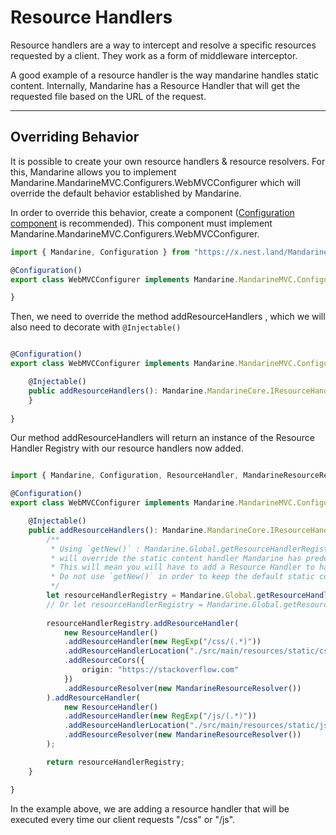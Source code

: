 # Resource Handlers
Resource handlers are a way to intercept and resolve a specific resources requested by a client. They work as a form of middleware interceptor.  

A good example of a resource handler is the way mandarine handles static content. Internally, Mandarine has a Resource Handler that will get the requested file based on the URL of the request.

----

## Overriding Behavior
It is possible to create your own resource handlers & resource resolvers. For this, Mandarine allows you to implement Mandarine.MandarineMVC.Configurers.WebMVCConfigurer which will override the default behavior established by Mandarine.

In order to override this behavior, create a component ([Configuration component](/docs/mandarine/configuration) is recommended). This component must implement Mandarine.MandarineMVC.Configurers.WebMVCConfigurer.

```typescript
import { Mandarine, Configuration } from "https://x.nest.land/MandarineTS@1.4.0/mod.ts";

@Configuration()
export class WebMVCConfigurer implements Mandarine.MandarineMVC.Configurers.WebMVCConfigurer {

}
```

Then, we need to override the method addResourceHandlers , which we will also need to decorate with `@Injectable()`

```typescript

@Configuration()
export class WebMVCConfigurer implements Mandarine.MandarineMVC.Configurers.WebMVCConfigurer {

    @Injectable()
    public addResourceHandlers(): Mandarine.MandarineCore.IResourceHandlerRegistry {
    }
    
}
```

Our method addResourceHandlers will return an instance of the Resource Handler Registry with our resource handlers now added.

```typescript

import { Mandarine, Configuration, ResourceHandler, MandarineResourceResolver } from "https://deno.land/x/mandarinets/mod.ts";

@Configuration()
export class WebMVCConfigurer implements Mandarine.MandarineMVC.Configurers.WebMVCConfigurer {

    @Injectable()
    public addResourceHandlers(): Mandarine.MandarineCore.IResourceHandlerRegistry {
        /**
         * Using `getNew()` : Mandarine.Global.getResourceHandlerRegistry().getNew()
         * will override the static content handler Mandarine has predefined.
         * This will mean you will have to add a Resource Handler to handle static content.
         * Do not use `getNew()` in order to keep the default static content handler.
         */
        let resourceHandlerRegistry = Mandarine.Global.getResourceHandlerRegistry();
        // Or let resourceHandlerRegistry = Mandarine.Global.getResourceHandlerRegistry().getNew();
        
        resourceHandlerRegistry.addResourceHandler(
            new ResourceHandler()
            .addResourceHandler(new RegExp("/css/(.*)"))
            .addResourceHandlerLocation("./src/main/resources/static/css")
            .addResourceCors({
                origin: "https://stackoverflow.com"
            })
            .addResourceResolver(new MandarineResourceResolver())
        ).addResourceHandler(
            new ResourceHandler()
            .addResourceHandler(new RegExp("/js/(.*)"))
            .addResourceHandlerLocation("./src/main/resources/static/js")
            .addResourceResolver(new MandarineResourceResolver())
        );

        return resourceHandlerRegistry;
    }

}
```

In the example above, we are adding a resource handler that will be executed every time our client requests "/css" or "/js".
